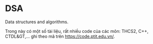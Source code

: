 # DSA
Data structures and algorithms.


Trong này có một số tài liệu, rất nhiều code của các môn: THCS2, C++, CTDL&GT,... ghi theo mã trên https://code.ptit.edu.vn/. 
